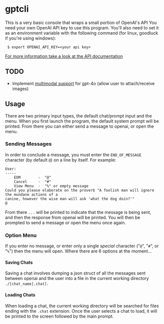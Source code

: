 # gptcli
This is a very basic console that wraps a small portion of OpenAI's API
You need your own OpenAI API key to use this program. You'll also need to set it as an
environment variable with the following command (for linux, goodluck if you're using windows):
```
 $ export OPENAI_API_KEY=<your api key>
```
[For more information take a look at the API documentation](https://platform.openai.com/docs/quickstart?context=python)

## TODO
- Implement [multimodal support](https://platform.openai.com/docs/guides/vision) for gpt-4o (allow user to attach/receive images)

## Usage
There are two primary input types, the default chat/prompt input and the menu. When you first
launch the program, the default system prompt will be printed. From there you can either send
a message to openai, or open the menu.

### Sending Messages
In order to conclude a message, you must enter the `END_OF_MESSAGE` character (by default `@`)
on a line by itself. For example:
```
User:
-----
    EOM        -  "@"
    Cancel     -  "#"
    View Menu  -  "%" or empty message
Could you please elaborate on the proverb "A foolish man will ignore the mundane actions of a
canine, however the wise man will ask 'what the dog doin?'"
@
```
From there `...` will be printed to indicate that the message is being sent, and then the 
response from openai will be printed. You will then be prompted to send a message or open the
menu once again.

### Option Menu
If you enter no message, or enter only a single *special* character ("`@`", "`#`", or "`%`")
then the menu will open. Where there are 6 options at the moment...

#### Saving Chats
Saving a chat involves dumping a json struct of all the messages sent between openai and the
user into a file in the current working directory `./[chat_name].chat]`.

#### Loading Chats
When loading a chat, the current working directory will be searched for files ending with the
`.chat` extension. Once the user selects a chat to load, it will be printed to the screen
followed by the main prompt.


